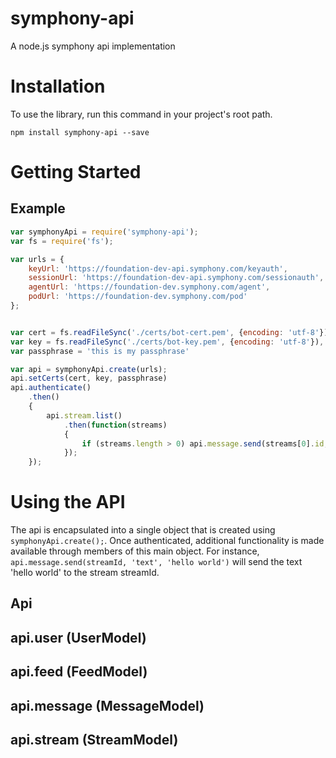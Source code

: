 # symphony-api
A node.js symphony api implementation

# Installation
To use the library, run this command in your project's root path.

```
npm install symphony-api --save
```

# Getting Started

## Example

```javascript
var symphonyApi = require('symphony-api');
var fs = require('fs');

var urls = {
	keyUrl: 'https://foundation-dev-api.symphony.com/keyauth',
	sessionUrl: 'https://foundation-dev-api.symphony.com/sessionauth',
	agentUrl: 'https://foundation-dev.symphony.com/agent',
	podUrl: 'https://foundation-dev.symphony.com/pod'
};


var cert = fs.readFileSync('./certs/bot-cert.pem', {encoding: 'utf-8'});
var key = fs.readFileSync('./certs/bot-key.pem', {encoding: 'utf-8'}),
var passphrase = 'this is my passphrase'

var api = symphonyApi.create(urls);
api.setCerts(cert, key, passphrase)
api.authenticate()
	.then()
	{
		api.stream.list()
			.then(function(streams)
			{
				if (streams.length > 0) api.message.send(streams[0].id, 'text', 'hello there');
			});
	});
```

# Using the API

The api is encapsulated into a single object that is created using `symphonyApi.create();`. Once
authenticated, additional functionality is made available through members of this main object. For instance,
`api.message.send(streamId, 'text', 'hello world')` will send the text 'hello world' to the stream streamId.


## Api

## api.user (UserModel)
## api.feed (FeedModel)
## api.message (MessageModel)
## api.stream (StreamModel)
